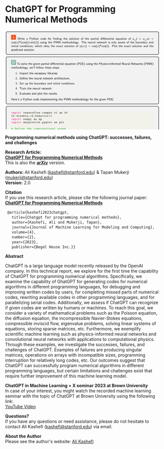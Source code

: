 # ChatGPT for Programming Numerical Methods
![pic](./image.png)

**Programming numerical methods using ChatGPT: successes, failures, and challenges**

**Research Article:**<br>
**[ChatGPT for Programming Numerical Methods](https://www.dl.begellhouse.com/journals/558048804a15188a,498820861ef102d2,1255e053242c9a40.html)** <br>
This is also the **[arXiv](https://arxiv.org/pdf/2303.12093.pdf)** version. <br>

**Authors:** Ali Kashefi (kashefi@stanford.edu) & Tapan Mukerji (mukerji@stanford.edu)<br>
**Version:** 2.0 <br>

**Citation** <br>
If you use this research article, please cite the following journal paper: <br>
**[ChatGPT for Programming Numerical Methods](https://arxiv.org/pdf/2303.12093.pdf)**

     @article{kashefi2023chatgpt,
       title={Chatgpt for programming numerical methods},
       author={Kashefi, Ali and Mukerji, Tapan},
       journal={Journal of Machine Learning for Modeling and Computing},
       volume={4},
       number={2},
       year={2023},
       publisher={Begel House Inc.}}

**Abstract**

ChatGPT is a large language model recently released  by the OpenAI company. In this technical report, we explore for the first time the capability of ChatGPT for programming numerical algorithms. Specifically, we examine the capability of GhatGPT for generating codes for numerical algorithms in different programming languages, for debugging and improving written codes by users, for completing missed parts of numerical codes, rewriting available codes in other programming languages, and for parallelizing serial codes. Additionally, we assess if ChatGPT can recognize if given codes are written by humans or machines. To reach this goal, we consider a variety of mathematical problems such as the Poisson equation, the diffusion equation, the incompressible Navier-Stokes equations, compressible inviscid flow, eigenvalue problems, solving linear systems of equations, storing sparse matrices, etc. Furthermore, we exemplify scientific machine learning such as physics-informed neural networks and convolutional neural networks with applications to computational physics. Through these examples, we investigate the successes, failures, and challenges of ChatGPT. Examples of failures are producing singular matrices, operations on arrays with incompatible sizes, programming interruption for relatively long codes, etc. Our outcomes suggest that ChatGPT can successfully program numerical algorithms in different programming languages, but certain limitations and challenges exist that require further improvement of this machine learning model.

**ChatGPT in Machine Learning + X seminar 2023 at Brown University**<br>
In case of your interest, you might watch the recorded machine learning seminar with the topic of ChatGPT at Brown University using the following link:<br> 
[YouTube Video](https://www.youtube.com/watch?v=zFrZsufbNSA&t=3595s)

**Questions?** <br>
If you have any questions or need assistance, please do not hesitate to contact Ali Kashefi (kashefi@stanford.edu) via email.

**About the Author** <br>
Please see the author's website: [Ali Kashefi](https://web.stanford.edu/~kashefi/) 
